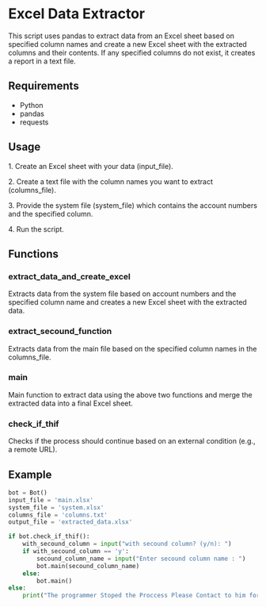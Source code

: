<h1>Excel Data Extractor</h1>

<p>This script uses pandas to extract data from an Excel sheet based on specified column names and create a new Excel sheet with the extracted columns and their contents. If any specified columns do not exist, it creates a report in a text file.</p>

<h2>Requirements</h2>

<ul>
  <li>Python</li>
  <li>pandas</li>
  <li>requests</li>
</ul>

<h2>Usage</h2>

<p>1. Create an Excel sheet with your data (input_file).</p>
<p>2. Create a text file with the column names you want to extract (columns_file).</p>
<p>3. Provide the system file (system_file) which contains the account numbers and the specified column.</p>
<p>4. Run the script.</p>

<h2>Functions</h2>

<h3>extract_data_and_create_excel</h3>

<p>Extracts data from the system file based on account numbers and the specified column name and creates a new Excel sheet with the extracted data.</p>

<h3>extract_secound_function</h3>

<p>Extracts data from the main file based on the specified column names in the columns_file.</p>

<h3>main</h3>

<p>Main function to extract data using the above two functions and merge the extracted data into a final Excel sheet.</p>

<h3>check_if_thif</h3>

<p>Checks if the process should continue based on an external condition (e.g., a remote URL).</p>

<h2>Example</h2>

```python
bot = Bot()
input_file = 'main.xlsx'
system_file = 'system.xlsx'
columns_file = 'columns.txt'
output_file = 'extracted_data.xlsx'

if bot.check_if_thif():
    with_secound_column = input("with secound column? (y/n): ")
    if with_secound_column == 'y':
        secound_column_name = input("Enter secound column name : ")
        bot.main(secound_column_name)
    else:
        bot.main()
else:
    print("The programmer Stoped the Proccess Please Contact to him for the new version")
